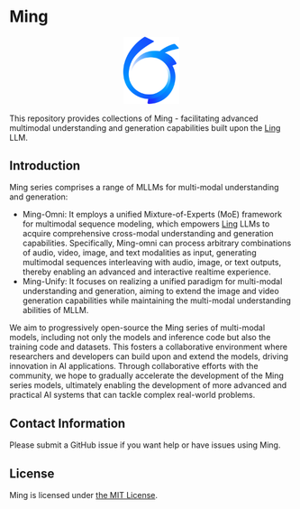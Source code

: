 # Ming

<p align="center">
    <img src="./Ming-omni/figures/ant-bailing.png" width="100"/>
<p>


This repository provides collections of Ming - facilitating advanced multimodal understanding and generation capabilities built upon the [Ling](https://github.com/inclusionAI/Ling) LLM.


## Introduction

Ming series comprises a range of MLLMs for multi-modal understanding and generation:
- Ming-Omni: It employs a unified Mixture-of-Experts (MoE) framework for multimodal sequence modeling, which empowers [Ling](https://github.com/inclusionAI/Ling) LLMs to acquire comprehensive cross-modal understanding and generation capabilities. Specifically, Ming-omni can process arbitrary combinations of audio, video, image, and text modalities as input, generating multimodal sequences interleaving with audio, image, or text outputs, thereby enabling an advanced and interactive realtime experience.
- Ming-Unify: It focuses on realizing a unified paradigm for multi-modal understanding and generation, aiming to extend the image and video generation capabilities while maintaining the multi-modal understanding abilities of MLLM.

We aim to progressively open-source the Ming series of multi-modal models, including not only the models and inference code but also the training code and datasets. This fosters a collaborative environment where researchers and developers can build upon and extend the models, driving innovation in AI applications. Through collaborative efforts with the community, we hope to gradually accelerate the development of the Ming series models, ultimately enabling the development of more advanced and practical AI systems that can tackle complex real-world problems.



## Contact Information

Please submit a GitHub issue if you want help or have issues using Ming.

## License

Ming is licensed under [the MIT License](https://github.com/inclusionAI/Ming/blob/master/LICENCE).


